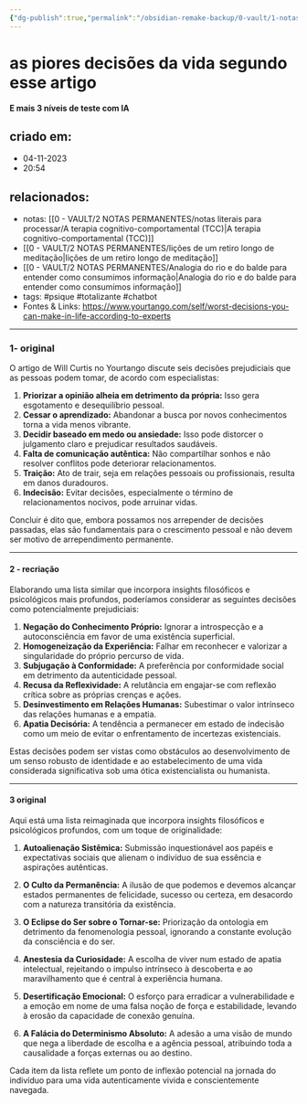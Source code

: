 ```yaml
---
{"dg-publish":true,"permalink":"/obsidian-remake-backup/0-vault/1-notas-literais/psique/as-piores-decisoes-da-vida-segundo-esse-artigo-e-mais-3-niveis-de-teste-com-ia/","tags":["psique","totalizante"],"dgHomeLink":true,"dgShowLocalGraph":true,"dgShowFileTree":true,"dgEnableSearch":true,"noteIcon":""}
---
```


# as piores decisões da vida segundo esse artigo
**E mais 3 níveis de teste com IA**
## criado em: 
- 04-11-2023
- 20:54
## relacionados:
- notas: [[0 - VAULT/2 NOTAS PERMANENTES/notas literais para processar/A terapia cognitivo-comportamental (TCC)\|A terapia cognitivo-comportamental (TCC)]]
- [[0 - VAULT/2 NOTAS PERMANENTES/lições de um retiro longo de meditação\|lições de um retiro longo de meditação]]
- [[0 - VAULT/2 NOTAS PERMANENTES/Analogia do rio e do balde para entender como consumimos informação\|Analogia do rio e do balde para entender como consumimos informação]]
- tags: #psique #totalizante #chatbot 
- Fontes & Links: https://www.yourtango.com/self/worst-decisions-you-can-make-in-life-according-to-experts
---
### 1- original
O artigo de Will Curtis no Yourtango discute seis decisões prejudiciais que as pessoas podem tomar, de acordo com especialistas:

1. **Priorizar a opinião alheia em detrimento da própria:** Isso gera esgotamento e desequilíbrio pessoal.
2. **Cessar o aprendizado:** Abandonar a busca por novos conhecimentos torna a vida menos vibrante.
3. **Decidir baseado em medo ou ansiedade:** Isso pode distorcer o julgamento claro e prejudicar resultados saudáveis.
4. **Falta de comunicação autêntica:** Não compartilhar sonhos e não resolver conflitos pode deteriorar relacionamentos.
5. **Traição:** Ato de trair, seja em relações pessoais ou profissionais, resulta em danos duradouros.
6. **Indecisão:** Evitar decisões, especialmente o término de relacionamentos nocivos, pode arruinar vidas.

Concluir é dito que, embora possamos nos arrepender de decisões passadas, elas são fundamentais para o crescimento pessoal e não devem ser motivo de arrependimento permanente.

---
#### 2 - recriação
Elaborando uma lista similar que incorpora insights filosóficos e psicológicos mais profundos, poderíamos considerar as seguintes decisões como potencialmente prejudiciais:

1. **Negação do Conhecimento Próprio:** Ignorar a introspecção e a autoconsciência em favor de uma existência superficial.
2. **Homogeneização da Experiência:** Falhar em reconhecer e valorizar a singularidade do próprio percurso de vida.
3. **Subjugação à Conformidade:** A preferência por conformidade social em detrimento da autenticidade pessoal.
4. **Recusa da Reflexividade:** A relutância em engajar-se com reflexão crítica sobre as próprias crenças e ações.
5. **Desinvestimento em Relações Humanas:** Subestimar o valor intrínseco das relações humanas e a empatia.
6. **Apatia Decisória:** A tendência a permanecer em estado de indecisão como um meio de evitar o enfrentamento de incertezas existenciais.

Estas decisões podem ser vistas como obstáculos ao desenvolvimento de um senso robusto de identidade e ao estabelecimento de uma vida considerada significativa sob uma ótica existencialista ou humanista.

---
#### 3 original

Aqui está uma lista reimaginada que incorpora insights filosóficos e psicológicos profundos, com um toque de originalidade:

1. **Autoalienação Sistêmica:** Submissão inquestionável aos papéis e expectativas sociais que alienam o indivíduo de sua essência e aspirações autênticas.

2. **O Culto da Permanência:** A ilusão de que podemos e devemos alcançar estados permanentes de felicidade, sucesso ou certeza, em desacordo com a natureza transitória da existência.

3. **O Eclipse do Ser sobre o Tornar-se:** Priorização da ontologia em detrimento da fenomenologia pessoal, ignorando a constante evolução da consciência e do ser.

4. **Anestesia da Curiosidade:** A escolha de viver num estado de apatia intelectual, rejeitando o impulso intrínseco à descoberta e ao maravilhamento que é central à experiência humana.

5. **Desertificação Emocional:** O esforço para erradicar a vulnerabilidade e a emoção em nome de uma falsa noção de força e estabilidade, levando à erosão da capacidade de conexão genuína.

6. **A Falácia do Determinismo Absoluto:** A adesão a uma visão de mundo que nega a liberdade de escolha e a agência pessoal, atribuindo toda a causalidade a forças externas ou ao destino.

Cada item da lista reflete um ponto de inflexão potencial na jornada do indivíduo para uma vida autenticamente vivida e conscientemente navegada.
